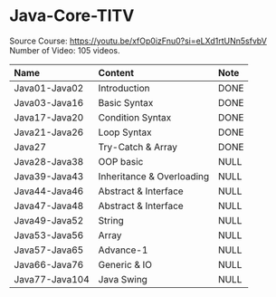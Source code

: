 # Java-Core-TITV
Source Course: https://youtu.be/xfOp0izFnu0?si=eLXd1rtUNn5sfvbV
Number of Video: 105 videos.

| Name | Content | Note |
| :--- | :--- | :--- |
| Java01-Java02  | Introduction               | DONE |
| Java03-Java16  | Basic Syntax               | DONE |
| Java17-Java20  | Condition Syntax           | DONE |
| Java21-Java26  | Loop Syntax                | DONE |
| Java27         | Try-Catch & Array          | DONE |
| Java28-Java38  | OOP basic                  | NULL |
| Java39-Java43  | Inheritance & Overloading  | NULL |
| Java44-Java46  | Abstract & Interface       | NULL |
| Java47-Java48  | Abstract & Interface       | NULL |
| Java49-Java52  | String                     | NULL |
| Java53-Java56  | Array                      | NULL |
| Java57-Java65  | Advance-1                  | NULL |
| Java66-Java76  | Generic & IO               | NULL |
| Java77-Java104 | Java Swing                 | NULL |
